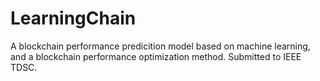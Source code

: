 # LearningChain
A blockchain performance predicition model based on machine learning, and a blockchain performance optimization method. Submitted to IEEE TDSC.
